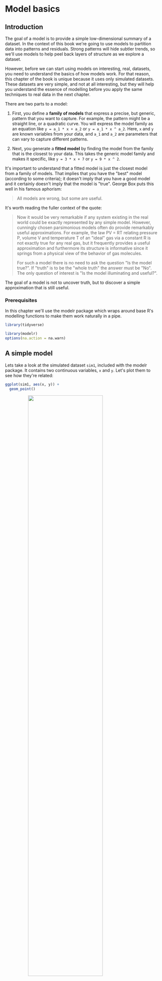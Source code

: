 
# Model basics

## Introduction

The goal of a model is to provide a simple low-dimensional summary of a dataset. In the context of this book we're going to use models to partition data into patterns and residuals. Strong patterns will hide subtler trends, so we'll use models to help peel back layers of structure as we explore a dataset.

However, before we can start using models on interesting, real, datasets, you need to understand the basics of how models work. For that reason, this chapter of the book is unique because it uses only simulated datasets. These datasets are very simple, and not at all interesting, but they will help you understand the essence of modelling before you apply the same techniques to real data in the next chapter.

There are two parts to a model:

1.  First, you define a __family of models__ that express a precise, but 
    generic, pattern that you want to capture. For example, the pattern 
    might be a straight line, or a quadratic curve. You will express
    the model family as an equation like `y = a_1 * x + a_2` or 
    `y = a_1 * x ^ a_2`. Here, `x` and `y` are known variables from your
    data, and `a_1` and `a_2` are parameters that can vary to capture 
    different patterns.

1.  Next, you generate a __fitted model__ by finding the model from the 
    family that is the closest to your data. This takes the generic model 
    family and makes it specific, like `y = 3 * x + 7` or `y = 9 * x ^ 2`.

It's important to understand that a fitted model is just the closest model from a family of models. That implies that you have the "best" model (according to some criteria); it doesn't imply that you have a good model and it certainly doesn't imply that the model is "true". George Box puts this well in his famous aphorism:

> All models are wrong, but some are useful.

It's worth reading the fuller context of the quote:

> Now it would be very remarkable if any system existing in the real world 
> could be exactly represented by any simple model. However, cunningly chosen 
> parsimonious models often do provide remarkably useful approximations. For 
> example, the law PV = RT relating pressure P, volume V and temperature T of 
> an "ideal" gas via a constant R is not exactly true for any real gas, but it 
> frequently provides a useful approximation and furthermore its structure is 
> informative since it springs from a physical view of the behavior of gas 
> molecules.
> 
> For such a model there is no need to ask the question "Is the model true?". 
> If "truth" is to be the "whole truth" the answer must be "No". The only 
> question of interest is "Is the model illuminating and useful?".

The goal of a model is not to uncover truth, but to discover a simple approximation that is still useful. 

### Prerequisites

In this chapter we'll use the modelr package which wraps around base R's modelling functions to make them work naturally in a pipe.


```r
library(tidyverse)

library(modelr)
options(na.action = na.warn)
```

## A simple model

Lets take a look at the simulated dataset `sim1`, included with the modelr package. It contains two continuous variables, `x` and `y`. Let's plot them to see how they're related:


```r
ggplot(sim1, aes(x, y)) + 
  geom_point()
```

<img src="model-basics_files/figure-html/unnamed-chunk-2-1.png" width="70%" style="display: block; margin: auto;" />

You can see a strong pattern in the data. Let's use a model to capture that pattern and make it explicit. It's our job to supply the basic form of the model. In this case, the relationship looks linear, i.e. `y = a_0 + a_1 * x`.  Let's start by getting a feel for what models from that family look like by randomly generating a few and overlaying them on the data. For this simple case, we can use `geom_abline()` which takes a slope and intercept as parameters. Later on we'll learn more general techniques that work with any model.


```r
models <- tibble(
  a1 = runif(250, -20, 40),
  a2 = runif(250, -5, 5)
)

ggplot(sim1, aes(x, y)) + 
  geom_abline(aes(intercept = a1, slope = a2), data = models, alpha = 1/4) +
  geom_point() 
```

<img src="model-basics_files/figure-html/unnamed-chunk-3-1.png" width="70%" style="display: block; margin: auto;" />

There are 250 models on this plot, but a lot are really bad! We need to find the good models by making precise our intuition that a good model is "close" to the data. We need a way to quantify the distance between the data and a model. Then we can fit the model by finding the value of `a_0` and `a_1` that generate the model with the smallest distance from this data.

One easy place to start is to find the vertical distance between each point and the model, as in the following diagram. (Note that I've shifted the x values slightly so you can see the individual distances.)

<img src="model-basics_files/figure-html/unnamed-chunk-4-1.png" width="70%" style="display: block; margin: auto;" />

This distance is just the difference between the y value given by the model (the __prediction__), and the actual y value in the data (the __response__).

To compute this distance, we first turn our model family into an R function. This takes the model parameters and the data as inputs, and gives values predicted by the model as output:


```r
model1 <- function(a, data) {
  a[1] + data$x * a[2]
}
model1(c(7, 1.5), sim1)
#>  [1]  8.5  8.5  8.5 10.0 10.0 10.0 11.5 11.5 11.5 13.0 13.0 13.0 14.5 14.5
#> [15] 14.5 16.0 16.0 16.0 17.5 17.5 17.5 19.0 19.0 19.0 20.5 20.5 20.5 22.0
#> [29] 22.0 22.0
```

Next, we need some way to compute an overall distance between the predicted and actual values. In other words, the plot above shows 30 distances: how do we collapse that into a single number?

One common way to do this in statistics to use the "root-mean-squared deviation". We compute the difference between actual and predicted, square them, average them, and the take the square root. This distance has lots of appealing mathematical properties, which we're not going to talk about here. You'll just have to take my word for it!


```r
measure_distance <- function(mod, data) {
  diff <- data$y - model1(mod, data)
  sqrt(mean(diff ^ 2))
}
measure_distance(c(7, 1.5), sim1)
#> [1] 2.67
```

Now we can use purrr to compute the distance for all the models defined above. We need a helper function because our distance function expects the model as a numeric vector of length 2.


```r
sim1_dist <- function(a1, a2) {
  measure_distance(c(a1, a2), sim1)
}

models <- models %>% 
  mutate(dist = purrr::map2_dbl(a1, a2, sim1_dist))
models
#> # A tibble: 250 x 3
#>       a1      a2  dist
#>    <dbl>   <dbl> <dbl>
#> 1 -15.2   0.0889  30.8
#> 2  30.1  -0.827   13.2
#> 3  16.0   2.27    13.2
#> 4 -10.6   1.38    18.7
#> 5 -19.6  -1.04    41.8
#> 6   7.98  4.59    19.3
#> # ... with 244 more rows
```

Next, let's overlay the 10 best models on to the data. I've coloured the models by `-dist`: this is an easy way to make sure that the best models (i.e. the ones with the smallest distance) get the brighest colours.


```r
ggplot(sim1, aes(x, y)) + 
  geom_point(size = 2, colour = "grey30") + 
  geom_abline(
    aes(intercept = a1, slope = a2, colour = -dist), 
    data = filter(models, rank(dist) <= 10)
  )
```

<img src="model-basics_files/figure-html/unnamed-chunk-8-1.png" width="70%" style="display: block; margin: auto;" />

We can also think about these models as observations, and visualising with a scatterplot of `a1` vs  `a2`, again coloured by `-dist`. We can no longer directly see how the model compares to the data, but we can see many models at once. Again, I've highlighted the 10 best models, this time by drawing red circles underneath them.


```r
ggplot(models, aes(a1, a2)) +
  geom_point(data = filter(models, rank(dist) <= 10), size = 4, colour = "red") +
  geom_point(aes(colour = -dist))
```

<img src="model-basics_files/figure-html/unnamed-chunk-9-1.png" width="70%" style="display: block; margin: auto;" />

Instead of trying lots of random models, we could be more systematic and generate an evenly spaced grid of points (this is called a grid search). I picked the parameters of the grid roughly by looking at where the best models were in the plot above.


```r
grid <- expand.grid(
  a1 = seq(-5, 20, length = 25),
  a2 = seq(1, 3, length = 25)
  ) %>% 
  mutate(dist = purrr::map2_dbl(a1, a2, sim1_dist))

grid %>% 
  ggplot(aes(a1, a2)) +
  geom_point(data = filter(grid, rank(dist) <= 10), size = 4, colour = "red") +
  geom_point(aes(colour = -dist)) 
```

<img src="model-basics_files/figure-html/unnamed-chunk-10-1.png" width="70%" style="display: block; margin: auto;" />

When you overlay the best 10 models back on the original data, they all look pretty good:


```r
ggplot(sim1, aes(x, y)) + 
  geom_point(size = 2, colour = "grey30") + 
  geom_abline(
    aes(intercept = a1, slope = a2, colour = -dist), 
    data = filter(grid, rank(dist) <= 10)
  )
```

<img src="model-basics_files/figure-html/unnamed-chunk-11-1.png" width="70%" style="display: block; margin: auto;" />

You could imagine iteratively making the grid finer and finer until you narrowed in on the best model. But there's a better way to tackle that problem: a numerical minimisation tool called Newton-Raphson search. The intuition of Newton-Raphson is pretty simple: you pick a starting point and look around for the steepest slope. You then ski down that slope a little way, and then repeat again and again, until you can't go any lower. In R, we can do that with `optim()`:


```r
best <- optim(c(0, 0), measure_distance, data = sim1)
best$par
#> [1] 4.22 2.05

ggplot(sim1, aes(x, y)) + 
  geom_point(size = 2, colour = "grey30") + 
  geom_abline(intercept = best$par[1], slope = best$par[2])
```

<img src="model-basics_files/figure-html/unnamed-chunk-12-1.png" width="70%" style="display: block; margin: auto;" />

Don't worry too much about the details of how `optim()` works. It's the intuition that's important here. If you have a function that defines the distance between a model and a dataset, an algorithm that can minimise that distance by modifying the parameters of the model, you can find the best model. The neat thing about this approach is that it will work for any family of models that you can write an equation for. 

There's one more approach that we can use for this model, because it's a special case of a broader family: linear models. A linear model has the general form `y = a_1 + a_2 * x_1 + a_3 * x_2 + ... + a_n * x_(n - 1)`. So this simple model is equivalent to a general linear model where n is 2 and `x_1` is `x`. R has a tool specifically designed for fitting linear models called `lm()`. `lm()` has a special way to specify the model family: formulas. Formulas look like `y ~ x`, which `lm()` will translate to a function like `y = a_1 + a_2 * x`. We can fit the model and look at the output:


```r
sim1_mod <- lm(y ~ x, data = sim1)
coef(sim1_mod)
#> (Intercept)           x 
#>        4.22        2.05
```

These are exactly the same values we got with `optim()`! Behind the scenes `lm()` doesn't use `optim()` but instead takes advantage of the mathematical structure of linear models. Using some connections between geometry, calculus, and linear algebra, `lm()` actually finds the closest model in a single step, using a sophisticated algorithm. This approach is both faster, and guarantees that there is a global minimum.

### Exercises

1.  One downside of the linear model is that it is sensitive to unusual values
    because the distance incorporates a squared term. Fit a linear model to 
    the simulated data below, and visualise the results. Rerun a few times to
    generate different simulated datasets. What do you notice about the model? 
    
    
    ```r
    sim1a <- tibble(
      x = rep(1:10, each = 3),
      y = x * 1.5 + 6 + rt(length(x), df = 2)
    )
    ```

1.  One way to make linear models more robust is to use a different distance
    measure. For example, instead of root-mean-squared distance, you could use
    mean-absolute distance:
    
    
    ```r
    measure_distance <- function(mod, data) {
      diff <- data$y - model1(mod, data)
      mean(abs(diff))
    }
    ```
    
    Use `optim()` to fit this model to the simulated data above and compare it 
    to the linear model.

1.  One challenge with performing numerical optimisation is that it's only
    guaranteed to find one local optimum. What's the problem with optimising
    a three parameter model like this?
    
    
    ```r
    model1 <- function(a, data) {
      a[1] + data$x * a[2] + a[3]
    }
    ```

## Visualising models

For simple models, like the one above, you can figure out what pattern the model captures by carefully studying the model family and the fitted coefficients. And if you ever take a statistics course on modelling, you're likely to spend a lot of time doing just that. Here, however, we're going to take a different tack. We're going to focus on understanding a model by looking at its predictions. This has a big advantage: every type of predictive model makes predictions (otherwise what use would it be?) so we can use the same set of techniques to understand any type of predictive model.

It's also useful to see what the model doesn't capture, the so-called residuals which are left after subtracting the predictions from the data. Residuals are powerful because they allow us to use models to remove striking patterns so we can study the subtler trends that remain.

### Predictions

To visualise the predictions from a model, we start by generating an evenly spaced grid of values that covers the region where our data lies. The easiest way to do that is to use `modelr::data_grid()`. Its first argument is a data frame, and for each subsequent argument it finds the unique variables and then generates all combinations:


```r
grid <- sim1 %>% 
  data_grid(x) 
grid
#> # A tibble: 10 x 1
#>       x
#>   <int>
#> 1     1
#> 2     2
#> 3     3
#> 4     4
#> 5     5
#> 6     6
#> # ... with 4 more rows
```

(This will get more interesting when we start to add more variables to our model.)

Next we add predictions. We'll use `modelr::add_predictions()` which takes a data frame and a model. It adds the predictions from the model to a new column in the data frame:


```r
grid <- grid %>% 
  add_predictions(sim1_mod) 
grid
#> # A tibble: 10 x 2
#>       x  pred
#>   <int> <dbl>
#> 1     1  6.27
#> 2     2  8.32
#> 3     3 10.4 
#> 4     4 12.4 
#> 5     5 14.5 
#> 6     6 16.5 
#> # ... with 4 more rows
```

(You can also use this function to add predictions to your original dataset.)

Next, we plot the predictions. You might wonder about all this extra work compared to just using `geom_abline()`. But the advantage of this approach is that it will work with _any_ model in R, from the simplest to the most complex. You're only limited by your visualisation skills. For more ideas about how to visualise more complex model types, you might try <http://vita.had.co.nz/papers/model-vis.html>.


```r
ggplot(sim1, aes(x)) +
  geom_point(aes(y = y)) +
  geom_line(aes(y = pred), data = grid, colour = "red", size = 1)
```

<img src="model-basics_files/figure-html/unnamed-chunk-19-1.png" width="70%" style="display: block; margin: auto;" />

### Residuals

The flip-side of predictions are __residuals__. The predictions tells you the pattern that the model has captured, and the residuals tell you what the model has missed. The residuals are just the distances between the observed and predicted values that we computed above. 

We add residuals to the data with `add_residuals()`, which works much like `add_predictions()`. Note, however, that we use the original dataset, not a manufactured grid. This is because to compute residuals we need actual y values.


```r
sim1 <- sim1 %>% 
  add_residuals(sim1_mod)
sim1
#> # A tibble: 30 x 3
#>       x     y  resid
#>   <int> <dbl>  <dbl>
#> 1     1  4.20 -2.07 
#> 2     1  7.51  1.24 
#> 3     1  2.13 -4.15 
#> 4     2  8.99  0.665
#> 5     2 10.2   1.92 
#> 6     2 11.3   2.97 
#> # ... with 24 more rows
```

There are a few different ways to understand what the residuals tell us about the model. One way is to simply draw a frequency polygon to help us understand the spread of the residuals:


```r
ggplot(sim1, aes(resid)) + 
  geom_freqpoly(binwidth = 0.5)
```

<img src="model-basics_files/figure-html/unnamed-chunk-21-1.png" width="70%" style="display: block; margin: auto;" />

This helps you calibrate the quality of the model: how far away are the predictions from the observed values?  Note that the average of the residual will always be 0.

You'll often want to recreate plots using the residuals instead of the original predictor. You'll see a lot of that in the next chapter.


```r
ggplot(sim1, aes(x, resid)) + 
  geom_ref_line(h = 0) +
  geom_point() 
```

<img src="model-basics_files/figure-html/unnamed-chunk-22-1.png" width="70%" style="display: block; margin: auto;" />

This looks like random noise, suggesting that our model has done a good job of capturing the patterns in the dataset.

### Exercises

1.  Instead of using `lm()` to fit a straight line, you can use `loess()`
    to fit a smooth curve. Repeat the process of model fitting, 
    grid generation, predictions, and visualisation on `sim1` using 
    `loess()` instead of `lm()`. How does the result compare to 
    `geom_smooth()`?
    
1.  `add_predictions()` is paired with `gather_predictions()` and 
    `spread_predictions()`. How do these three functions differ?
    
1.  What does `geom_ref_line()` do? What package does it come from?
    Why is displaying a reference line in plots showing residuals
    useful and important?
    
1.  Why might you want to look at a frequency polygon of absolute residuals?
    What are the pros and cons compared to looking at the raw residuals?

## Formulas and model families

You've seen formulas before when using `facet_wrap()` and `facet_grid()`. In R, formulas provide a general way of getting "special behaviour". Rather than evaluating the values of the variables right away, they capture them so they can be interpreted by the function.

The majority of modelling functions in R use a standard conversion from formulas to functions. You've seen one simple conversion already: `y ~ x` is translated to `y = a_1 + a_2 * x`.  If you want to see what R actually does, you can use the `model_matrix()` function. It takes a data frame and a formula and returns a tibble that defines the model equation: each column in the output is associated with one coefficient in the model, the function is always `y = a_1 * out1 + a_2 * out_2`. For the simplest case of `y ~ x1` this shows us something interesting:


```r
df <- tribble(
  ~y, ~x1, ~x2,
  4, 2, 5,
  5, 1, 6
)
model_matrix(df, y ~ x1)
#> # A tibble: 2 x 2
#>   `(Intercept)`    x1
#>           <dbl> <dbl>
#> 1            1.    2.
#> 2            1.    1.
```

The way that R adds the intercept to the model is just by having a column that is full of ones.  By default, R will always add this column. If you don't want, you need to explicitly drop it with `-1`:


```r
model_matrix(df, y ~ x1 - 1)
#> # A tibble: 2 x 1
#>      x1
#>   <dbl>
#> 1    2.
#> 2    1.
```

The model matrix grows in an unsurprising way when you add more variables to the the model:


```r
model_matrix(df, y ~ x1 + x2)
#> # A tibble: 2 x 3
#>   `(Intercept)`    x1    x2
#>           <dbl> <dbl> <dbl>
#> 1            1.    2.    5.
#> 2            1.    1.    6.
```

This formula notation is sometimes called "Wilkinson-Rogers notation", and was initially described in _Symbolic Description of Factorial Models for Analysis of Variance_, by G. N. Wilkinson and C. E. Rogers <https://www.jstor.org/stable/2346786>. It's worth digging up and reading the original paper if you'd like to understand the full details of the modelling algebra.

The following sections expand on how this formula notation works for categorical variables, interactions, and transformation.

### Categorical variables

Generating a function from a formula is straight forward when the predictor is continuous, but things get a bit more complicated when the predictor is categorical. Imagine you have a formula like `y ~ sex`, where sex could either be male or female. It doesn't make sense to convert that to a formula like `y = x_0 + x_1 * sex` because `sex` isn't a number - you can't multiply it! Instead what R does is convert it to `y = x_0 + x_1 * sex_male` where `sex_male` is one if `sex` is male and zero otherwise:


```r
df <- tribble(
  ~ sex, ~ response,
  "male", 1,
  "female", 2,
  "male", 1
)
model_matrix(df, response ~ sex)
#> # A tibble: 3 x 2
#>   `(Intercept)` sexmale
#>           <dbl>   <dbl>
#> 1            1.      1.
#> 2            1.      0.
#> 3            1.      1.
```

You might wonder why R also doesn't create a `sexfemale` column. The problem is that would create a column that is perfectly predictable based on the other columns (i.e. `sexfemale = 1 - sexmale`). Unfortunately the exact details of why this is a problem is beyond the scope of this book, but basically it creates a model family that is too flexible, and will have infinitely many models that are equally close to the data.

Fortunately, however, if you focus on visualising predictions you don't need to worry about the exact parameterisation. Let's look at some data and models to make that concrete. Here's the `sim2` dataset from modelr:


```r
ggplot(sim2) + 
  geom_point(aes(x, y))
```

<img src="model-basics_files/figure-html/unnamed-chunk-27-1.png" width="70%" style="display: block; margin: auto;" />

We can fit a model to it, and generate predictions:


```r
mod2 <- lm(y ~ x, data = sim2)

grid <- sim2 %>% 
  data_grid(x) %>% 
  add_predictions(mod2)
grid
#> # A tibble: 4 x 2
#>   x      pred
#>   <chr> <dbl>
#> 1 a      1.15
#> 2 b      8.12
#> 3 c      6.13
#> 4 d      1.91
```

Effectively, a model with a categorical `x` will predict the mean value for each category. (Why? Because the mean minimises the root-mean-squared distance.) That's easy to see if we overlay the predictions on top of the original data:


```r
ggplot(sim2, aes(x)) + 
  geom_point(aes(y = y)) +
  geom_point(data = grid, aes(y = pred), colour = "red", size = 4)
```

<img src="model-basics_files/figure-html/unnamed-chunk-29-1.png" width="70%" style="display: block; margin: auto;" />

You can't make predictions about levels that you didn't observe. Sometimes you'll do this by accident so it's good to recognise this error message:


```r
tibble(x = "e") %>% 
  add_predictions(mod2)
#> Error in model.frame.default(Terms, newdata, na.action = na.action, xlev = object$xlevels): factor x has new level e
```

### Interactions (continuous and categorical)

What happens when you combine a continuous and a categorical variable?  `sim3` contains a categorical predictor and a continuous predictor. We can visualise it with a simple plot:


```r
ggplot(sim3, aes(x1, y)) + 
  geom_point(aes(colour = x2))
```

<img src="model-basics_files/figure-html/unnamed-chunk-31-1.png" width="70%" style="display: block; margin: auto;" />

There are two possible models you could fit to this data:


```r
mod1 <- lm(y ~ x1 + x2, data = sim3)
mod2 <- lm(y ~ x1 * x2, data = sim3)
```

When you add variables with `+`, the model will estimate each effect independent of all the others. It's possible to fit the so-called interaction by using `*`. For example, `y ~ x1 * x2` is translated to `y = a_0 + a_1 * x1 + a_2 * x2 + a_12 * x1 * x2`. Note that whenever you use `*`, both the interaction and the individual components are included in the model.

To visualise these models we need two new tricks:

1.  We have two predictors, so we need to give `data_grid()` both variables. 
    It finds all the unique values of `x1` and `x2` and then generates all
    combinations. 
   
1.  To generate predictions from both models simultaneously, we can use 
    `gather_predictions()` which adds each prediction as a row. The
    complement of `gather_predictions()` is `spread_predictions()` which adds 
    each prediction to a new column.
    
Together this gives us:


```r
grid <- sim3 %>% 
  data_grid(x1, x2) %>% 
  gather_predictions(mod1, mod2)
grid
#> # A tibble: 80 x 4
#>   model    x1 x2     pred
#>   <chr> <int> <fct> <dbl>
#> 1 mod1      1 a      1.67
#> 2 mod1      1 b      4.56
#> 3 mod1      1 c      6.48
#> 4 mod1      1 d      4.03
#> 5 mod1      2 a      1.48
#> 6 mod1      2 b      4.37
#> # ... with 74 more rows
```

We can visualise the results for both models on one plot using facetting:


```r
ggplot(sim3, aes(x1, y, colour = x2)) + 
  geom_point() + 
  geom_line(data = grid, aes(y = pred)) + 
  facet_wrap(~ model)
```

<img src="model-basics_files/figure-html/unnamed-chunk-34-1.png" width="70%" style="display: block; margin: auto;" />

Note that the model that uses `+` has the same slope for each line, but different intercepts. The model that uses `*` has a different slope and intercept for each line.

Which model is better for this data? We can take look at the residuals. Here I've facetted by both model and `x2` because it makes it easier to see the pattern within each group.


```r
sim3 <- sim3 %>% 
  gather_residuals(mod1, mod2)

ggplot(sim3, aes(x1, resid, colour = x2)) + 
  geom_point() + 
  facet_grid(model ~ x2)
```

<img src="model-basics_files/figure-html/unnamed-chunk-35-1.png" width="70%" style="display: block; margin: auto;" />

There is little obvious pattern in the residuals for `mod2`. The residuals for `mod1` show that the model has clearly missed some pattern in `b`, and less so, but still present is pattern in `c`, and `d`. You might wonder if there's a precise way to tell which of `mod1` or `mod2` is better. There is, but it requires a lot of mathematical background, and we don't really care. Here, we're interested in a qualitative assessment of whether or not the model has captured the pattern that we're interested in. 

### Interactions (two continuous)

Let's take a look at the equivalent model for two continuous variables. Initially things proceed almost identically to the previous example:


```r
mod1 <- lm(y ~ x1 + x2, data = sim4)
mod2 <- lm(y ~ x1 * x2, data = sim4)

grid <- sim4 %>% 
  data_grid(
    x1 = seq_range(x1, 5), 
    x2 = seq_range(x2, 5) 
  ) %>% 
  gather_predictions(mod1, mod2)
grid
#> # A tibble: 50 x 4
#>   model     x1     x2   pred
#>   <chr>  <dbl>  <dbl>  <dbl>
#> 1 mod1  -1.00  -1.00   0.996
#> 2 mod1  -1.00  -0.500 -0.395
#> 3 mod1  -1.00   0.    -1.79 
#> 4 mod1  -1.00   0.500 -3.18 
#> 5 mod1  -1.00   1.00  -4.57 
#> 6 mod1  -0.500 -1.00   1.91 
#> # ... with 44 more rows
```

Note my use of `seq_range()` inside `data_grid()`. Instead of using every unique value of `x`, I'm going to use a regularly spaced grid of five values between the minimum and maximum numbers. It's probably not super important here, but it's a useful technique in general. There are two other useful arguments to `seq_range()`:

*  `pretty = TRUE` will generate a "pretty" sequence, i.e. something that looks
    nice to the human eye. This is useful if you want to produce tables of 
    output:
    
    
    ```r
    seq_range(c(0.0123, 0.923423), n = 5)
    #> [1] 0.0123 0.2401 0.4679 0.6956 0.9234
    seq_range(c(0.0123, 0.923423), n = 5, pretty = TRUE)
    #> [1] 0.0 0.2 0.4 0.6 0.8 1.0
    ```
    
*   `trim = 0.1` will trim off 10% of the tail values. This is useful if the 
    variables have a long tailed distribution and you want to focus on generating
    values near the center:
    
    
    ```r
    x1 <- rcauchy(100)
    seq_range(x1, n = 5)
    #> [1] -115.9  -83.5  -51.2  -18.8   13.5
    seq_range(x1, n = 5, trim = 0.10)
    #> [1] -13.84  -8.71  -3.58   1.55   6.68
    seq_range(x1, n = 5, trim = 0.25)
    #> [1] -2.1735 -1.0594  0.0547  1.1687  2.2828
    seq_range(x1, n = 5, trim = 0.50)
    #> [1] -0.725 -0.268  0.189  0.647  1.104
    ```
    
*   `expand = 0.1` is in some sense the opposite of `trim()` it expands the 
    range by 10%.
    
    
    ```r
    x2 <- c(0, 1)
    seq_range(x2, n = 5)
    #> [1] 0.00 0.25 0.50 0.75 1.00
    seq_range(x2, n = 5, expand = 0.10)
    #> [1] -0.050  0.225  0.500  0.775  1.050
    seq_range(x2, n = 5, expand = 0.25)
    #> [1] -0.125  0.188  0.500  0.812  1.125
    seq_range(x2, n = 5, expand = 0.50)
    #> [1] -0.250  0.125  0.500  0.875  1.250
    ```

Next let's try and visualise that model. We have two continuous predictors, so you can imagine the model like a 3d surface. We could display that using `geom_tile()`:


```r
ggplot(grid, aes(x1, x2)) + 
  geom_tile(aes(fill = pred)) + 
  facet_wrap(~ model)
```

<img src="model-basics_files/figure-html/unnamed-chunk-40-1.png" width="70%" style="display: block; margin: auto;" />

That doesn't suggest that the models are very different! But that's partly an illusion: our eyes and brains are not very good at accurately comparing shades of colour. Instead of looking at the surface from the top, we could look at it from either side, showing multiple slices:


```r
ggplot(grid, aes(x1, pred, colour = x2, group = x2)) + 
  geom_line() +
  facet_wrap(~ model)
ggplot(grid, aes(x2, pred, colour = x1, group = x1)) + 
  geom_line() +
  facet_wrap(~ model)
```

<img src="model-basics_files/figure-html/unnamed-chunk-41-1.png" width="70%" style="display: block; margin: auto;" /><img src="model-basics_files/figure-html/unnamed-chunk-41-2.png" width="70%" style="display: block; margin: auto;" />

This shows you that interaction between two continuous variables works basically the same way as for a categorical and continuous variable. An interaction says that there's not a fixed offset: you need to consider both values of `x1` and `x2` simultaneously in order to predict `y`.

You can see that even with just two continuous variables, coming up with good visualisations are hard. But that's reasonable: you shouldn't expect it will be easy to understand how three or more variables simultaneously interact! But again, we're saved a little because we're using models for exploration, and you can gradually build up your model over time. The model doesn't have to be perfect, it just has to help you reveal a little more about your data.

I spent some time looking at the residuals to see if I could figure if `mod2` did better than `mod1`. I think it does, but it's pretty subtle. You'll have a chance to work on it in the exercises.

### Transformations

You can also perform transformations inside the model formula. For example, `log(y) ~ sqrt(x1) + x2` is transformed to `log(y) = a_1 + a_2 * sqrt(x1) + a_3 * x2`. If your transformation involves `+`, `*`, `^`, or `-`, you'll need to wrap it in `I()` so R doesn't treat it like part of the model specification. For example, `y ~ x + I(x ^ 2)` is translated to `y = a_1 + a_2 * x + a_3 * x^2`. If you forget the `I()` and specify `y ~ x ^ 2 + x`, R will compute `y ~ x * x + x`. `x * x` means the interaction of `x` with itself, which is the same as `x`. R automatically drops redundant variables so `x + x` become `x`, meaning that `y ~ x ^ 2 + x` specifies the function `y = a_1 + a_2 * x`. That's probably not what you intended!

Again, if you get confused about what your model is doing, you can always use `model_matrix()` to see exactly what equation `lm()` is fitting:


```r
df <- tribble(
  ~y, ~x,
   1,  1,
   2,  2, 
   3,  3
)
model_matrix(df, y ~ x^2 + x)
#> # A tibble: 3 x 2
#>   `(Intercept)`     x
#>           <dbl> <dbl>
#> 1            1.    1.
#> 2            1.    2.
#> 3            1.    3.
model_matrix(df, y ~ I(x^2) + x)
#> # A tibble: 3 x 3
#>   `(Intercept)` `I(x^2)`     x
#>           <dbl>    <dbl> <dbl>
#> 1            1.       1.    1.
#> 2            1.       4.    2.
#> 3            1.       9.    3.
```

Transformations are useful because you can use them to approximate non-linear functions. If you've taken a calculus class, you may have heard of Taylor's theorem which says you can approximate any smooth function with an infinite sum of polynomials. That means you can use a polynomial function to get arbitrarily close to a smooth function by fitting an equation like `y = a_1 + a_2 * x + a_3 * x^2 + a_4 * x ^ 3`. Typing that sequence by hand is tedious, so R provides a helper function: `poly()`:


```r
model_matrix(df, y ~ poly(x, 2))
#> # A tibble: 3 x 3
#>   `(Intercept)` `poly(x, 2)1` `poly(x, 2)2`
#>           <dbl>         <dbl>         <dbl>
#> 1            1.     -7.07e- 1         0.408
#> 2            1.     -7.85e-17        -0.816
#> 3            1.      7.07e- 1         0.408
```

However there's one major problem with using `poly()`: outside the range of the data, polynomials rapidly shoot off to positive or negative infinity. One safer alternative is to use the natural spline, `splines::ns()`.


```r
library(splines)
model_matrix(df, y ~ ns(x, 2))
#> # A tibble: 3 x 3
#>   `(Intercept)` `ns(x, 2)1` `ns(x, 2)2`
#>           <dbl>       <dbl>       <dbl>
#> 1            1.       0.          0.   
#> 2            1.       0.566      -0.211
#> 3            1.       0.344       0.771
```

Let's see what that looks like when we try and approximate a non-linear function:


```r
sim5 <- tibble(
  x = seq(0, 3.5 * pi, length = 50),
  y = 4 * sin(x) + rnorm(length(x))
)

ggplot(sim5, aes(x, y)) +
  geom_point()
```

<img src="model-basics_files/figure-html/unnamed-chunk-45-1.png" width="70%" style="display: block; margin: auto;" />

I'm going to fit five models to this data.


```r
mod1 <- lm(y ~ ns(x, 1), data = sim5)
mod2 <- lm(y ~ ns(x, 2), data = sim5)
mod3 <- lm(y ~ ns(x, 3), data = sim5)
mod4 <- lm(y ~ ns(x, 4), data = sim5)
mod5 <- lm(y ~ ns(x, 5), data = sim5)

grid <- sim5 %>% 
  data_grid(x = seq_range(x, n = 50, expand = 0.1)) %>% 
  gather_predictions(mod1, mod2, mod3, mod4, mod5, .pred = "y")

ggplot(sim5, aes(x, y)) + 
  geom_point() +
  geom_line(data = grid, colour = "red") +
  facet_wrap(~ model)
```

<img src="model-basics_files/figure-html/unnamed-chunk-46-1.png" width="70%" style="display: block; margin: auto;" />

Notice that the extrapolation outside the range of the data is clearly bad. This is the downside to approximating a function with a polynomial. But this is a very real problem with every model: the model can never tell you if the behaviour is true when you start extrapolating outside the range of the data that you have seen. You must rely on theory and science.

### Exercises

1.  What happens if you repeat the analysis of `sim2` using a model without
    an intercept. What happens to the model equation? What happens to the
    predictions?
    
1.  Use `model_matrix()` to explore the equations generated for the models
    I fit to `sim3` and `sim4`. Why is `*` a good shorthand for interaction?

1.  Using the basic principles, convert the formulas in the following two
    models into functions. (Hint: start by converting the categorical variable
    into 0-1 variables.)
    
    
    ```r
    mod1 <- lm(y ~ x1 + x2, data = sim3)
    mod2 <- lm(y ~ x1 * x2, data = sim3)
    ```

1.   For `sim4`,  which of `mod1` and `mod2` is better? I think `mod2` does a 
     slightly better job at removing patterns, but it's pretty subtle. Can you 
     come up with a plot to support my claim? 

## Missing values

Missing values obviously can not convey any information about the relationship between the variables, so modelling functions will drop any rows that contain missing values. R's default behaviour is to silently drop them, but `options(na.action = na.warn)` (run in the prerequisites), makes sure you get a warning.


```r
df <- tribble(
  ~x, ~y,
  1, 2.2,
  2, NA,
  3, 3.5,
  4, 8.3,
  NA, 10
)

mod <- lm(y ~ x, data = df)
#> Warning: Dropping 2 rows with missing values
```

To suppress the warning, set `na.action = na.exclude`:


```r
mod <- lm(y ~ x, data = df, na.action = na.exclude)
```

You can always see exactly how many observations were used with `nobs()`:


```r
nobs(mod)
#> [1] 3
```

## Other model families

This chapter has focussed exclusively on the class of linear models, which assume a relationship of the form `y = a_1 * x1 + a_2 * x2 + ... + a_n * xn`. Linear models additionally assume that the residuals have a normal distribution, which we haven't talked about. There are a large set of model classes that extend the linear model in various interesting ways. Some of them are:

* __Generalised linear models__, e.g. `stats::glm()`. Linear models assume that
  the response is continuous and the error has a normal distribution. 
  Generalised linear models extend linear models to include non-continuous
  responses (e.g. binary data or counts). They work by defining a distance
  metric based on the statistical idea of likelihood.
  
* __Generalised additive models__, e.g. `mgcv::gam()`, extend generalised
  linear models to incorporate arbitrary smooth functions. That means you can
  write a formula like `y ~ s(x)` which becomes an equation like 
  `y = f(x)` and let `gam()` estimate what that function is (subject to some
  smoothness constraints to make the problem tractable).
  
* __Penalised linear models__, e.g. `glmnet::glmnet()`, add a penalty term to
  the distance that penalises complex models (as defined by the distance 
  between the parameter vector and the origin). This tends to make
  models that generalise better to new datasets from the same population.

* __Robust linear models__, e.g. `MASS:rlm()`, tweak the distance to downweight 
  points that are very far away. This makes them less sensitive to the presence
  of outliers, at the cost of being not quite as good when there are no 
  outliers.
  
* __Trees__, e.g. `rpart::rpart()`, attack the problem in a completely different
  way than linear models. They fit a piece-wise constant model, splitting the
  data into progressively smaller and smaller pieces. Trees aren't terribly
  effective by themselves, but they are very powerful when used in aggregate
  by models like __random forests__ (e.g. `randomForest::randomForest()`) or 
  __gradient boosting machines__ (e.g. `xgboost::xgboost`.)

These models all work similarly from a programming perspective. Once you've mastered linear models, you should find it easy to master the mechanics of these other model classes. Being a skilled modeller is a mixture of some good general principles and having a big toolbox of techniques. Now that you've learned some general tools and one useful class of models, you can go on and learn more classes from other sources.
